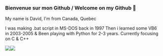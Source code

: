 ### Bienvenue sur mon Github / Welcome on my Github :fox_face:


My name is David, I'm from Canada, Quebec

I was making .bat script in MS-DOS back in 1997
Then i learned some VB6 in 2003-2005
& Been playing with Python for 2-3 years.
Currently focusing on C & C++


<div style="display: flex; flex-direction: row;">
 <img class="img" src="https://github-readme-stats.vercel.app/api?username=Rel-ativity&show_icons=true&theme=radical" />
 <img class="img" src="https://github-readme-stats.vercel.app/api/top-langs/?username=Rel-ativity&theme=radical&layout=compact" />
</div>
